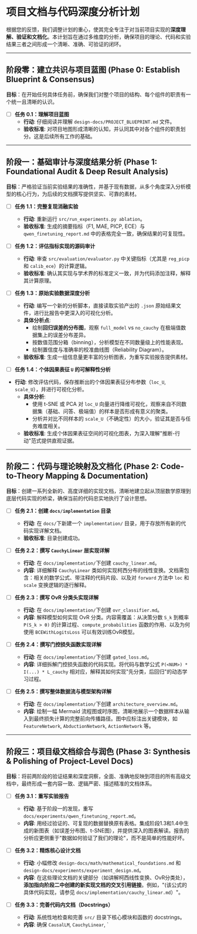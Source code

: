 # 项目文档与代码深度分析计划

根据您的反馈，我们调整计划的重心，使其完全专注于对当前项目实现的**深度理解、验证和文档化**。本计划旨在通过多维度的分析，确保项目的理论、代码和实验结果三者之间形成一个清晰、准确、可验证的闭环。

---

## 阶段零：建立共识与项目蓝图 (Phase 0: Establish Blueprint & Consensus)

**目标**：在开始任何具体任务前，确保我们对整个项目的结构、每个组件的职责有一个统一且清晰的认识。

- [ ] **任务 0.1：理解项目蓝图**
    - **行动**: 仔细阅读并理解 `design-docs/PROJECT_BLUEPRINT.md` 文件。
    - **验收标准**: 对项目地图形成清晰的认知，并认同其中对各个组件的职责划分。这是后续所有工作的基础。

---

## 阶段一：基础审计与深度结果分析 (Phase 1: Foundational Audit & Deep Result Analysis)

**目标**：严格验证当前实验结果的准确性，并基于现有数据，从多个角度深入分析模型的核心行为，为后续的文档撰写提供坚实、可靠的素材。

- [ ] **任务 1.1：完整复现消融实验**
    - **行动**: 重新运行 `src/run_experiments.py ablation`。
    - **验收标准**: 生成的摘要指标（F1, MAE, PICP, ECE）与 `qwen_finetuning_report.md` 中的表格完全一致，确保结果的可复现性。

- [ ] **任务 1.2：评估指标实现的源码审计**
    - **行动**: 审查 `src/evaluation/evaluator.py` 中关键指标（尤其是 `reg_picp` 和 `calib_ece`）的计算逻辑。
    - **验收标准**: 确认其实现与学术界的标准定义一致，并为代码添加注释，解释其计算原理。

- [ ] **任务 1.3：原始实验数据深度分析**
    - **行动**: 编写一个新的分析脚本，直接读取实验产出的 `.json` 原始结果文件，进行比报告中更深入的可视化分析。
    - **具体分析点**:
        - 绘制**回归误差的分布图**，观察 `full_model` vs `no_cauchy` 在极端值数据集上的误差分布差异。
        - 按数值范围分箱（binning），分析模型在不同数量级上的性能表现。
        - 绘制置信度与准确率的校准曲线图（Reliability Diagram）。
    - **验收标准**: 生成一组信息量更丰富的分析图表，为重写实验报告提供素材。

- [ ] **任务 1.4：个体因果表征 `U` 的可解释性分析**
- **行动**: 修改评估代码，保存推断出的个体因果表征分布参数（`loc_U`, `scale_U`），并进行可视化分析。
    - **具体分析**:
        - 使用 t-SNE 或 PCA 对 `loc_U` 向量进行降维可视化，观察来自不同数据集（基础、问答、极端值）的样本是否形成有意义的聚类。
        - 分析并对比不同样本的 `scale_U`（不确定性）的大小，验证其是否与任务难度相关。
    - **验收标准**: 生成个体因果表征空间的可视化图表，为深入理解"推断-行动"范式提供直观证据。

---

## 阶段二：代码与理论映射及文档化 (Phase 2: Code-to-Theory Mapping & Documentation)

**目标**：创建一系列全新的、高度详细的实现文档，清晰地建立起从顶层数学原理到底层代码实现的桥梁，确保当前的代码忠实地执行了设计思想。

- [ ] **任务 2.1：创建 `docs/implementation` 目录**
    - **行动**: 在 `docs/`下新建一个 `implementation/` 目录，用于存放所有新的代码实现详解文档。
    - **验收标准**: 目录创建成功。

- [ ] **任务 2.2：撰写 `CauchyLinear` 层实现详解**
    - **行动**: 在 `docs/implementation/`下创建 `cauchy_linear.md`。
    - **内容**: 详细解释 `CauchyLinear` 类如何实现柯西分布的线性变换。文档需包含：相关的数学公式、带注释的代码片段、以及对 `forward` 方法中 `loc` 和 `scale` 变换逻辑的逐行解释。

- [ ] **任务 2.3：撰写 OvR 分类头实现详解**
    - **行动**: 在 `docs/implementation/`下创建 `ovr_classifier.md`。
    - **内容**: 解释模型如何实现 OvR 分类。内容需覆盖：从决策分数 `S_k` 到概率 `P(S_k > θ)` 的计算过程、`compute_probabilities` 函数的作用、以及为何使用 `BCEWithLogitsLoss` 可以有效训练OvR模型。

- [ ] **任务 2.4：撰写门控损失函数实现详解**
    - **行动**: 在 `docs/implementation/`下创建 `gated_loss.md`。
    - **内容**: 详细拆解门控损失函数的代码实现。将代码与数学公式 `P(<NUM>) * I(...) * L_cauchy` 相对应，解释其如何实现"先分类，后回归"的动态学习过程。

- [ ] **任务 2.5：撰写整体数据流与模型架构详解**
    - **行动**: 在 `docs/implementation/`下创建 `architecture_overview.md`。
    - **内容**: 绘制一幅 Mermaid 流程图或时序图，清晰地展示一个数据样本从输入到最终损失计算的完整前向传播路径。图中应标注出关键模块，如 `FeatureNetwork`, `AbductionNetwork`, `ActionNetwork` 等。

---

## 阶段三：项目级文档综合与润色 (Phase 3: Synthesis & Polishing of Project-Level Docs)

**目标**：将前两阶段的验证结果和深度洞察，全面、准确地反映到项目的所有高级文档中，最终形成一套内容一致、逻辑严密、描述精准的文档体系。

- [ ] **任务 3.1：重写实验报告**
    - **行动**: 基于阶段一的发现，重写 `docs/experiments/qwen_finetuning_report.md`。
    - **内容**: 用经过验证的、可复现的数据替换原有表格。集成阶段1.3和1.4中生成的新图表（如误差分布图、t-SNE图），并提供深入的图表解读。报告的分析应更侧重于"数据如何验证了我们的理论"，而不是简单的性能好坏。

- [ ] **任务 3.2：精炼核心设计文档**
    - **行动**: 小幅修改 `design-docs/math/mathematical_foundations.md` 和 `design-docs/experiments/experiment_design.md`。
    - **内容**: 在这些理论文档的关键部分（如讲解柯西线性变换、OvR分类处），**添加指向阶段二中创建的新实现文档的交叉引用链接**。例如，"(该公式的具体代码实现，请参见 `docs/implementation/cauchy_linear.md`）"。

- [ ] **任务 3.3：完善代码内文档（Docstrings）**
    - **行动**: 系统性地检查和完善 `src/` 目录下核心模块和函数的 docstrings。
    - **内容**: 确保 `CausalLM`, `CauchyLinear`, `